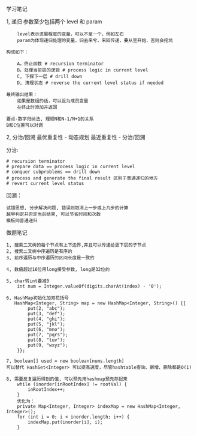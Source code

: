 学习笔记

1, 递归
	参数至少包括两个 level 和 param
	
		level表示进展程度的变量，可以不至一个，例如左右
		param为体现递归处理的变量，归去来兮，来回传递，要从空开始，否则会挖坑

	构成如下：

		A，终止函数 # recursion terminator
		B，处理当前层的逻辑 # process logic in current level
		C, 下探下一层 # drill down
		D, 清理状态 # reverse the current level status if needed

	最终输出结果：
		如果是数组的话，可以设为成员变量
		在终止时添加并返回

	要点-数学归纳法, 理顺N和N-1/N+1的关系
	B和C位置可以对调

2, 分治/回溯
	最优重复性 - 动态规划
	最近重复性 - 分治/回溯

分治:

	# recursion terminator
	# prepare data == process logic in current level
	# conquer subproblems == drill down
	# process and generate the final result 区别于普通递归的地方
	# revert current level status
	
回溯：

	试错思想, 分步解决问题, 错误则取消上一步或上几步的计算
	越早判定并否定当前结果, 可以节省时间和次数
	模板同普通递归


做题笔记

	1, 搜索二叉树的每个节点有上下边界,并且可以传递给更下层的子节点
	2, 搜索二叉树中序遍历是有序的
	3, 前序遍历与中序遍历的区间长度是一致的

	4, 数值超过16位用long接受参数, long是32位的

	5, char转int要减0 
		int num = Integer.valueOf(digits.charAt(index) - '0');

	6, HashMap初始化加双花括号
	   HashMap<Integer, String> map = new HashMap<Integer, String>() {{
	        put(2, "abc");
	        put(3, "def");
	        put(4, "ghi");
	        put(5, "jkl");
	        put(6, "mno");
	        put(7, "pqrs");
	        put(8, "tuv");
	        put(9, "wxyz");
	    }};

	7, boolean[] used = new boolean[nums.length]
	可以替代 HashSet<Integer> 可以提高速度，尽管hashtable查询、新增、删除都是O(1)

	8, 需要反复遍历得到的值, 可以预先用hashmap预先存起来
        while (inorder[inRootIndex] != rootVal) {
            inRootIndex++;
        }
        优化为：
	    private Map<Integer, Integer> indexMap = new HashMap<Integer, Integer>();
	    for (int i = 0; i < inorder.length; i++) {
	        indexMap.put(inorder[i], i);
	    }
